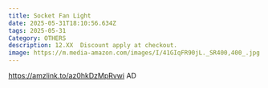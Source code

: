 ```yaml
---
title: Socket Fan Light
date: 2025-05-31T18:10:56.634Z
tags: 2025-05-31
Category: OTHERS
description: 12.XX  Discount apply at checkout.
image: https://m.media-amazon.com/images/I/41GIqFR90jL._SR400,400_.jpg
---
```

https://amzlink.to/az0hkDzMpRvwi AD